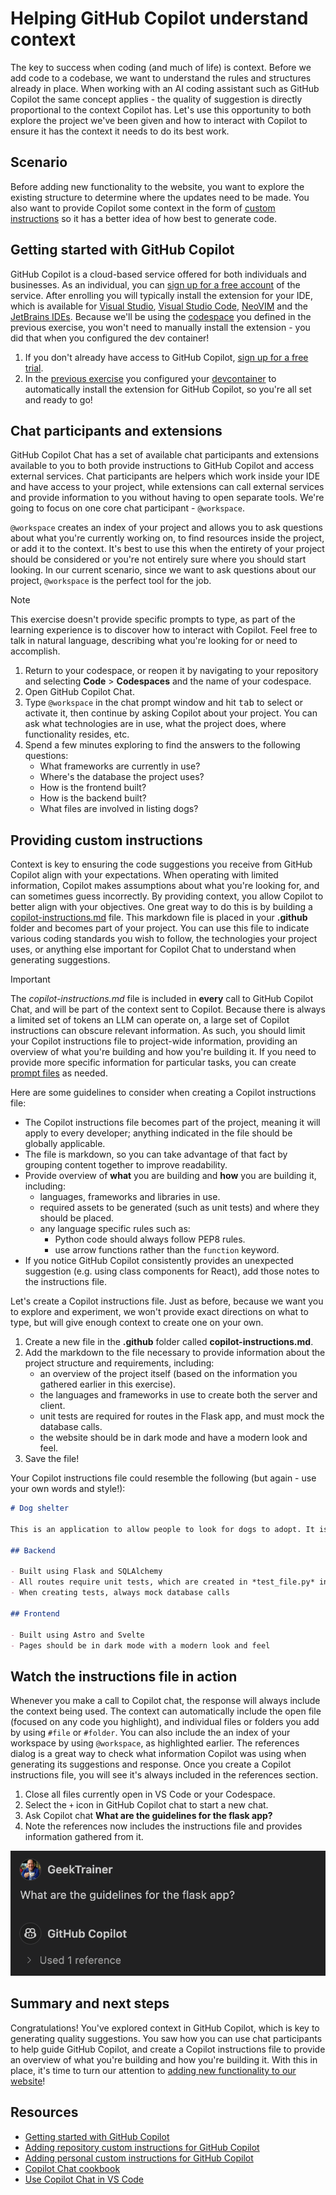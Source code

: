 # Helping GitHub Copilot understand context

The key to success when coding (and much of life) is context. Before we add code to a codebase, we want to understand the rules and structures already in place. When working with an AI coding assistant such as GitHub Copilot the same concept applies - the quality of suggestion is directly proportional to the context Copilot has. Let's use this opportunity to both explore the project we've been given and how to interact with Copilot to ensure it has the context it needs to do its best work.

## Scenario

Before adding new functionality to the website, you want to explore the existing structure to determine where the updates need to be made. You also want to provide Copilot some context in the form of [custom instructions](https://docs.github.com/en/copilot/customizing-copilot/adding-repository-custom-instructions-for-github-copilot?tool=vscode) so it has a better idea of how best to generate code.

## Getting started with GitHub Copilot

GitHub Copilot is a cloud-based service offered for both individuals and businesses. As an individual, you can [sign up for a free account](https://github.com/github-copilot/signup) of the service. After enrolling you will typically install the extension for your IDE, which is available for [Visual Studio](https://marketplace.visualstudio.com/items?itemName=GitHub.copilotvs), [Visual Studio Code](https://marketplace.visualstudio.com/items?itemName=GitHub.copilot), [NeoVIM](https://github.com/github/copilot.vim#getting-started) and the [JetBrains IDEs](https://plugins.jetbrains.com/plugin/17718-github-copilot). Because we'll be using the [codespace](./3-codespaces.md) you defined in the previous exercise, you won't need to manually install the extension - you did that when you configured the dev container!

1. If you don't already have access to GitHub Copilot, [sign up for a free trial](https://github.com/github-copilot/signup).
2. In the [previous exercise](./3-codespaces.md) you configured your [devcontainer](https://docs.github.com/en/codespaces/setting-up-your-project-for-codespaces/adding-a-dev-container-configuration/introduction-to-dev-containers) to automatically install the extension for GitHub Copilot, so you're all set and ready to go!

## Chat participants and extensions

GitHub Copilot Chat has a set of available chat participants and extensions available to you to both provide instructions to GitHub Copilot and access external services. Chat participants are helpers which work inside your IDE and have access to your project, while extensions can call external services and provide information to you without having to open separate tools. We're going to focus on one core chat participant - `@workspace`.

`@workspace` creates an index of your project and allows you to ask questions about what you're currently working on, to find resources inside the project, or add it to the context. It's best to use this when the entirety of your project should be considered or you're not entirely sure where you should start looking. In our current scenario, since we want to ask questions about our project, `@workspace` is the perfect tool for the job.

> [!NOTE]
> This exercise doesn't provide specific prompts to type, as part of the learning experience is to discover how to interact with Copilot. Feel free to talk in natural language, describing what you're looking for or need to accomplish.

1. Return to your codespace, or reopen it by navigating to your repository and selecting **Code** > **Codespaces** and the name of your codespace.
2. Open GitHub Copilot Chat.
3. Type `@workspace` in the chat prompt window and hit <kbd>tab</kbd> to select or activate it, then continue by asking Copilot about your project. You can ask what technologies are in use, what the project does, where functionality resides, etc.
4. Spend a few minutes exploring to find the answers to the following questions:
    - What frameworks are currently in use?
    - Where's the database the project uses?
    - How is the frontend built?
    - How is the backend built?
    - What files are involved in listing dogs?

## Providing custom instructions

Context is key to ensuring the code suggestions you receive from GitHub Copilot align with your expectations. When operating with limited information, Copilot makes assumptions about what you're looking for, and can sometimes guess incorrectly. By providing context, you allow Copilot to better align with your objectives. One great way to do this is by building a [copilot-instructions.md](https://docs.github.com/en/copilot/customizing-copilot/adding-repository-custom-instructions-for-github-copilot?tool=vscode) file. This markdown file is placed in your **.github** folder and becomes part of your project. You can use this file to indicate various coding standards you wish to follow, the technologies your project uses, or anything else important for Copilot Chat to understand when generating suggestions.

> [!IMPORTANT]
> The *copilot-instructions.md* file is included in **every** call to GitHub Copilot Chat, and will be part of the context sent to Copilot. Because there is always a limited set of tokens an LLM can operate on, a large set of Copilot instructions can obscure relevant information. As such, you should limit your Copilot instructions file to project-wide information, providing an overview of what you're building and how you're building it. If you need to provide more specific information for particular tasks, you can create [prompt files](https://docs.github.com/en/copilot/customizing-copilot/adding-repository-custom-instructions-for-github-copilot?tool=vscode#about-prompt-files) as needed.

Here are some guidelines to consider when creating a Copilot instructions file:

- The Copilot instructions file becomes part of the project, meaning it will apply to every developer; anything indicated in the file should be globally applicable.
- The file is markdown, so you can take advantage of that fact by grouping content together to improve readability.
- Provide overview of **what** you are building and **how** you are building it, including:
    - languages, frameworks and libraries in use.
    - required assets to be generated (such as unit tests) and where they should be placed.
    - any language specific rules such as:
        - Python code should always follow PEP8 rules.
        - use arrow functions rather than the `function` keyword.
- If you notice GitHub Copilot consistently provides an unexpected suggestion (e.g. using class components for React), add those notes to the instructions file.

Let's create a Copilot instructions file. Just as before, because we want you to explore and experiment, we won't provide exact directions on what to type, but will give enough context to create one on your own.

1. Create a new file in the **.github** folder called **copilot-instructions.md**.
2. Add the markdown to the file necessary to provide information about the project structure and requirements, including:
    - an overview of the project itself (based on the information you gathered earlier in this exercise).
    - the languages and frameworks in use to create both the server and client.
    - unit tests are required for routes in the Flask app, and must mock the database calls.
    - the website should be in dark mode and have a modern look and feel.
3. Save the file!

Your Copilot instructions file could resemble the following (but again - use your own words and style!):

```markdown
# Dog shelter

This is an application to allow people to look for dogs to adopt. It is built in a monorepo, with a Flask-based backend and Astro-based frontend.

## Backend

- Built using Flask and SQLAlchemy
- All routes require unit tests, which are created in *test_file.py* in the same folder as the file
- When creating tests, always mock database calls

## Frontend

- Built using Astro and Svelte
- Pages should be in dark mode with a modern look and feel
```

## Watch the instructions file in action

Whenever you make a call to Copilot chat, the response will always include the context being used. The context can automatically include the open file (focused on any code you highlight), and individual files or folders you add by using `#file` or `#folder`. You can also include the an index of your workspace by using `@workspace`, as highlighted earlier. The references dialog is a great way to check what information Copilot was using when generating its suggestions and response. Once you create a Copilot instructions file, you will see it's always included in the references section.

1. Close all files currently open in VS Code or your Codespace.
2. Select the `+` icon in GitHub Copilot chat to start a new chat.
3. Ask Copilot chat **What are the guidelines for the flask app?**
4. Note the references now includes the instructions file and provides information gathered from it.

![Screenshot of the chat window with the references section expanded displaying Copilot instructions in the list](./images/5-copilot-chat-references.png)

## Summary and next steps

Congratulations! You've explored context in GitHub Copilot, which is key to generating quality suggestions. You saw how you can use chat participants to help guide GitHub Copilot, and create a Copilot instructions file to provide an overview of what you're building and how you're building it. With this in place, it's time to turn our attention to [adding new functionality to our website](./6-code.md)!

## Resources

- [Getting started with GitHub Copilot](https://docs.github.com/en/copilot/getting-started-with-github-copilot)
- [Adding repository custom instructions for GitHub Copilot](https://docs.github.com/en/copilot/customizing-copilot/adding-repository-custom-instructions-for-github-copilot)
- [Adding personal custom instructions for GitHub Copilot](https://docs.github.com/en/copilot/customizing-copilot/adding-personal-custom-instructions-for-github-copilot)
- [Copilot Chat cookbook](https://docs.github.com/en/copilot/copilot-chat-cookbook)
- [Use Copilot Chat in VS Code](https://code.visualstudio.com/docs/copilot/copilot-chat)
